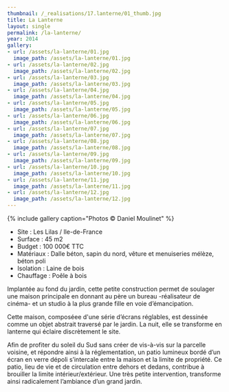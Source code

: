 ```yaml
---
thumbnail: /_realisations/17.lanterne/01_thumb.jpg
title: La Lanterne
layout: single
permalink: /la-lanterne/
year: 2014
gallery:
- url: /assets/la-lanterne/01.jpg
  image_path: /assets/la-lanterne/01.jpg
- url: /assets/la-lanterne/02.jpg
  image_path: /assets/la-lanterne/02.jpg
- url: /assets/la-lanterne/03.jpg
  image_path: /assets/la-lanterne/03.jpg
- url: /assets/la-lanterne/04.jpg
  image_path: /assets/la-lanterne/04.jpg
- url: /assets/la-lanterne/05.jpg
  image_path: /assets/la-lanterne/05.jpg
- url: /assets/la-lanterne/06.jpg
  image_path: /assets/la-lanterne/06.jpg
- url: /assets/la-lanterne/07.jpg
  image_path: /assets/la-lanterne/07.jpg
- url: /assets/la-lanterne/08.jpg
  image_path: /assets/la-lanterne/08.jpg
- url: /assets/la-lanterne/09.jpg
  image_path: /assets/la-lanterne/09.jpg
- url: /assets/la-lanterne/10.jpg
  image_path: /assets/la-lanterne/10.jpg
- url: /assets/la-lanterne/11.jpg
  image_path: /assets/la-lanterne/11.jpg
- url: /assets/la-lanterne/12.jpg
  image_path: /assets/la-lanterne/12.jpg
---
```



{% include gallery caption="Photos © Daniel Moulinet" %}

  * Site : Les Lilas / Ile-de-France
  * Surface : 45 m2
  * Budget : 100 000€ TTC
  * Matériaux : Dalle béton, sapin du nord, vêture et menuiseries mélèze, béton poli
  * Isolation : Laine de bois
  * Chauffage : Poêle à bois

Implantée au fond du jardin, cette petite  construction permet de soulager une maison principale en donnant au père un bureau -réalisateur de cinéma- et un studio à la plus grande fille en voie d’émancipation.

Cette maison, composéee d'une série d’écrans réglables, est dessinée comme un objet abstrait traversé par le jardin. La nuit, elle se transforme en lanterne qui éclaire discrètement le site.

Afin de profiter du soleil du Sud sans créer de vis-à-vis sur la parcelle voisine, et répondre ainsi à la réglementation, un patio lumineux bordé d’un écran en verre dépoli s’intercale entre la maison et la limite de propriété.
Ce patio, lieu de vie et de circulation entre dehors et dedans, contribue à brouiller la limite intérieur/extérieur.
Une très petite intervention, transforme ainsi radicalement l’ambiance d’un grand jardin. 



